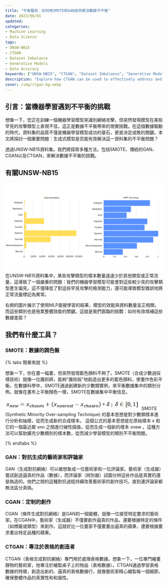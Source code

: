 ```yaml
---
title: "平衡藝術：如何用SMOTE和GAN技術解決數據不平衡"  
date: 2023/06/01
updated:  
categories:
- Machine Learning
- Data Science  
tags:
- UNSW-NB15 
- CTGAN
- Dataset Imbalance
- Generative Models
- Data Accuracy
keywords: ["UNSW-NB15", "CTGAN", "Dataset Imbalance", "Generative Models", "Data Accuracy Improvement"] 
description: "Explore how CTGAN can be used to effectively address and correct data imbalances in the UNSW-NB15 datasets, significantly improving dataset accuracy." 
cover: /img/ctgan-bg.webp
---
```


## 引言：當機器學習遇到不平衡的挑戰
想像一下，您正在訓練一個機器學習模型來識別網絡攻擊，但突然發現模型在某些罕見的攻擊類型上表現不佳。這正是數據不平衡帶來的現實挑戰。在這個數據驅動的時代，資料集的品質不僅是機器學習模型成功的基石，更是決定成敗的關鍵。本文將探討一個重要問題：生成式模型是否能有效解決這一資料集的不平衡問題？

透過UNSW-NB15資料集。我們將探索多種方法，包括SMOTE、傳統的GAN、CGAN以及CTGAN，來解決數據不平衡的挑戰。


## 有關UNSW-NB15
![UNSW-NB15資料分布](/img/ctgan-dataset.png)
在UNSW-NB15資料集中，某些攻擊類型的樣本數量遠遠少於其他類型或正常流量，這導致了一個嚴重的問題：我們的機器學習模型可能會對這些較少見的攻擊類型產生偏見。這不僅降低了對這些罕見攻擊的檢測能力，還可能導致模型錯誤地將正常流量標記為異常。

右側的圖片展示了使用MLP直接學習的結果，模型的效能與資料數量呈正相關，而這些類別也是拖累整體效能的關鍵。這就是我們面臨的挑戰：如何有效填補這些數據差距？

## 我們有什麼工具？
### SMOTE：數據的調色盤
{% tabs 簡單來說 %}
<!-- tab -->
想象一下，你在畫一幅畫，但突然發現藍色顏料不夠了。SMOTE（合成少數過採樣技術）就像一位魔術師，能夠"魔術般"地創造出更多的藍色顏料，使畫作色彩平衡。在數據科學中，SMOTE通過創建新的少數類實例，來平衡數據集中的類別分佈。就像在畫布上平衡顏色一樣，SMOTE在數據集中平衡信息。
<!-- endtab -->
<!-- tab -->
![UNSW-NB15資料分布](/img/ctgan-smote-math.png)
SMOTE (Synthetic Minority Over-sampling Technique) 的基本思想是對少數類樣本進行分析和抽樣，從而生成新的合成樣本。
這個公式的基本思想是在原始樣本 x 和它的一個最近鄰 xnn 之間進行線性插值，從而生成一個新的樣本 xnew 。這種方法可以幫助擴充少數類別的樣本數，從而減少學習模型的類別不平衡問題。
<!-- endtab -->
{% endtabs %}

### GAN：對抗生成的藝術家和評論家
GAN（生成對抗網絡）可以被想象成一位藝術家和一位評論家。藝術家（生成器）嘗試創造逼真的作品（數據），而評論家（辨別器）試圖分辨這些作品是真實的還是偽造的。他們之間的這種對抗過程持續改善藝術家的創作技巧，直到連評論家都無法區分真偽。

### CGAN：定制的創作
CGAN（條件生成對抗網絡）是GAN的一個變體，就像一位接受特定要求的藝術家。在CGAN中，藝術家（生成器）不僅要創作逼真的作品，還要根據特定的條件（如標籤或類型）來創作。這就好比一位畫家不僅要畫出逼真的蘋果，還要根據要求畫出特定品種的蘋果。

### CTGAN：專注於表格的創造者
CTGAN（表格生成對抗網絡）專門用於處理表格數據。想象一下，一位專門繪畫靜物的藝術家，他專注於繪製桌子上的物品（表格數據）。CTGAN通過學習表格數據的特徵，創造出新的、逼真的表格數據行，就像藝術家精心繪製每一個細節，確保整體作品的真實性和和諧性。

